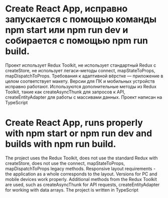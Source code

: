 # Create React App, исправно запускается с помощью команды npm start или npm run dev и собирается с помощью npm run build.

Проект использует Redux Toolkit, не использует стандартный Redux с createStore, не использует легаси-методы connect, mapStateToProps, mapDispatchToProps.
Требования к адаптивной вёрстке — приложение в целом соответствует макету. Версии для ПК и мобильных устройств исправно работают.
Используются дополнительные методы из Redux Toolkit, такие как createAsyncThunk для запросов к API, createEntityAdapter для работы с массивами данных.
Проект написан на TypeScript

# Create React App, runs properly with npm start or npm run dev and builds with npm run build.

The project uses the Redux Toolkit, does not use the standard Redux with createStore, does not use the connect, mapStateToProps, mapDispatchToProps legacy methods.
Responsive layout requirements - the application as a whole corresponds to the layout. Versions for PC and mobile devices work properly.
Additional methods from the Redux Toolkit are used, such as createAsyncThunk for API requests, createEntityAdapter for working with data arrays.
The project is written in TypeScript
